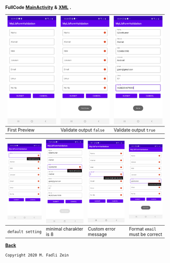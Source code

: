 **FullCode** [**MainActivity**](https://github.com/gzeinnumer/MyLibFormValidation/blob/open-pull/app/src/main/java/com/gzeinnumer/mylibformvalidation/MainActivity.java) **&** [**XML**](https://github.com/gzeinnumer/MyLibFormValidation/blob/open-pull/app/src/main/res/layout/activity_main.xml) **.**

| <img src="https://github.com/gzeinnumer/MyLibFormValidation/blob/open-pull/preview/example6.jpg"/> | <img src="https://github.com/gzeinnumer/MyLibFormValidation/blob/open-pull/preview/example5.jpg"/> | <img src="https://github.com/gzeinnumer/MyLibFormValidation/blob/open-pull/preview/example1.jpg"/> |
|---|---|---|
| First Preview | Validate output `false` | Validate output `true` |

| <img src="https://github.com/gzeinnumer/MyLibFormValidation/blob/open-pull/preview/example4.jpg"/> | <img src="https://github.com/gzeinnumer/MyLibFormValidation/blob/open-pull/preview/example7.jpg"/> | <img src="https://github.com/gzeinnumer/MyLibFormValidation/blob/open-pull/preview/example3.jpg"/> |<img src="https://github.com/gzeinnumer/MyLibFormValidation/blob/open-pull/preview/example2.jpg"/> |
|---|---|---|---|
| `default setting` | minimal charakter is 8 | Custom error message | Format `email` must be correct |

[**Back**](https://github.com/gzeinnumer/MyLibFormValidation/blob/open-pull/README.md)

```
Copyright 2020 M. Fadli Zein
```